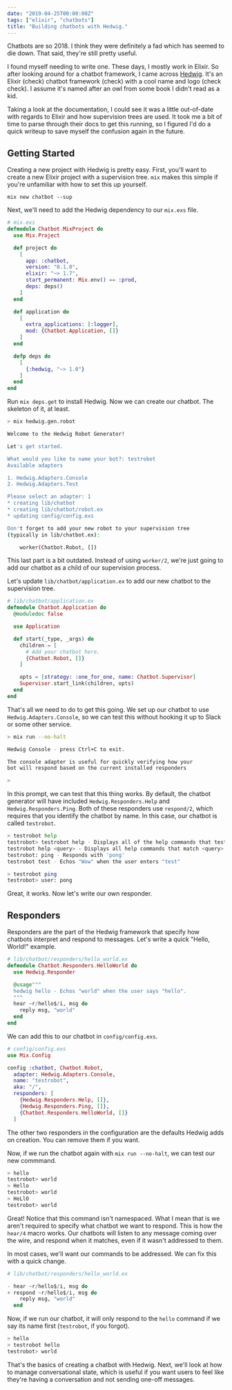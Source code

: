 ```yaml
---
date: "2019-04-25T00:00:00Z"
tags: ["elixir", "chatbots"]
title: "Building chatbots with Hedwig."
---
```


Chatbots are so 2018. I think they were definitely a fad which has seemed to die
down. That said, they're still pretty useful.

I found myself needing to write one. These days, I mostly work in Elixir. So
after looking around for a chatbot framework, I came across
[Hedwig](http://github.com/hedwig-im/hedwig). It's an Elixir (check) chatbot
framework (check) with a cool name and logo (check check). I assume it's named
after an owl from some book I didn't read as a kid.

Taking a look at the documentation, I could see it was a little out-of-date with
regards to Elixir and how supervision trees are used. It took me a bit of time
to parse through their docs to get this running, so I figured I'd do a quick
writeup to save myself the confusion again in the future.

## Getting Started
Creating a new project with Hedwig is pretty easy. First, you'll want to create
a new Elixir project with a supervision tree. `mix` makes this simple if you're
unfamiliar with how to set this up yourself.

```
mix new chatbot --sup
```

Next, we'll need to add the Hedwig dependency to our `mix.exs` file.

```elixir
# mix.exs
defmodule Chatbot.MixProject do
  use Mix.Project

  def project do
    [
      app: :chatbot,
      version: "0.1.0",
      elixir: "~> 1.7",
      start_permanent: Mix.env() == :prod,
      deps: deps()
    ]
  end

  def application do
    [
      extra_applications: [:logger],
      mod: {Chatbot.Application, []}
    ]
  end

  defp deps do
    [
      {:hedwig, "~> 1.0"}
    ]
  end
end
```

Run `mix deps.get` to install Hedwig. Now we can create our chatbot. The
skeleton of it, at least.

```sh
> mix hedwig.gen.robot

Welcome to the Hedwig Robot Generator!

Let's get started.

What would you like to name your bot?: testrobot
Available adapters

1. Hedwig.Adapters.Console
2. Hedwig.Adapters.Test

Please select an adapter: 1
* creating lib/chatbot
* creating lib/chatbot/robot.ex
* updating config/config.exs

Don't forget to add your new robot to your supervision tree
(typically in lib/chatbot.ex):

    worker(Chatbot.Robot, [])
```

This last part is a bit outdated. Instead of using `worker/2`, we're just going
to add our chatbot as a child of our supervision process.

Let's update `lib/chatbot/application.ex` to add our new chatbot to the
supervision tree.

```elixir
# lib/chatbot/application.ex
defmodule Chatbot.Application do
  @moduledoc false

  use Application

  def start(_type, _args) do
    children = [
      # Add your chatbot here.
      {Chatbot.Robot, []}
    ]

    opts = [strategy: :one_for_one, name: Chatbot.Supervisor]
    Supervisor.start_link(children, opts)
  end
end
```

That's all we need to do to get this going. We set up our chatbot to use
`Hedwig.Adapters.Console`, so we can test this without hooking it up to Slack or
some other service.

```sh
> mix run --no-halt

Hedwig Console - press Ctrl+C to exit.

The console adapter is useful for quickly verifying how your
bot will respond based on the current installed responders

>
```

In this prompt, we can test that this thing works. By default, the chatbot
generator will have included `Hedwig.Responders.Help` and
`Hedwig.Responders.Ping`. Both of these responders use `respond/2`, which
requires that you identify the chatbot by name. In this case, our chatbot is
called `testrobot`.

```sh
> testrobot help
testrobot> testrobot help - Displays all of the help commands that testrobot knows about.
testrobot help <query> - Displays all help commands that match <query>.
testrobot: ping - Responds with 'pong'
testrobot test - Echos "Wow" when the user enters "test"

> testrobot ping
testrobot> user: pong
```

Great, it works. Now let's write our own responder.

## Responders

Responders are the part of the Hedwig framework that specify how chatbots
interpret and respond to messages. Let's write a quick "Hello, World!" example.

```elixir
# lib/chatbot/responders/hello_world.ex
defmodule Chatbot.Responders.HelloWorld do
  use Hedwig.Responder

  @usage"""
  hedwig hello - Echos "world" when the user says "hello".
  """
  hear ~r/hello$/i, msg do
    reply msg, "world"
  end
end
```

We can add this to our chatbot in `config/config.exs`.

```elixir
# config/config.exs
use Mix.Config

config :chatbot, Chatbot.Robot,
  adapter: Hedwig.Adapters.Console,
  name: "testrobot",
  aka: "/",
  responders: [
    {Hedwig.Responders.Help, []},
    {Hedwig.Responders.Ping, []},
    {Chatbot.Responders.HelloWorld, []}
  ]
```

The other two responders in the configuration are the defaults Hedwig adds on
creation. You can remove them if you want.

Now, if we run the chatbot again with `mix run --no-halt`, we can test our new
commmand.

```sh
> hello
testrobot> world
> Hello
testrobot> world
> HeLlO
testrobot> world
```

Great! Notice that this command isn't namespaced. What I mean that is we aren't
required to specify what chatbot we want to respond. This is how the `hear/4`
macro works. Our chatbots will listen to any message coming over the wire, and
respond when it matches, even if it wasn't addressed to them.

In most cases, we'll want our commands to be addressed. We can fix this with a
quick change.

```elixir
# lib/chatbot/responders/hello_world.ex

- hear ~r/hello$/i, msg do
+ respond ~r/hello$/i, msg do
    reply msg, "world"
  end
```

Now, if we run our chatbot, it will only respond to the `hello` command if we
say its name first (`testrobot`, if you forgot).

```sh
> hello
> testrobot hello
testrobot> world
```

That's the basics of creating a chatbot with Hedwig. Next, we'll look at how to
manage conversational state, which is useful if you want users to feel like
they're having a conversation and not sending one-off messages.
